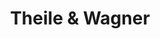 ---
title: "Theile & Wagner"
url: /zittau/theile-und-wagner-reichenberger-strasse/
shop: Spielzeug
---